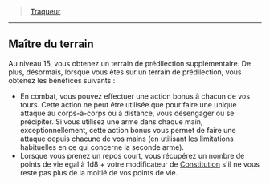﻿---
!GenericItem
Name: Maître du terrain
Id: ranger_tracker_hd.md#maître-du-terrain
ParentLink: ranger_tracker_hd.md#traqueur
ParentName: Traqueur
NameLevel: 2
Attributes: {}
---
> [Traqueur](hd_ranger_tracker.md)

---

## Maître du terrain

Au niveau 15, vous obtenez un terrain de prédilection supplémentaire. De plus, désormais, lorsque vous êtes sur un terrain de prédilection, vous obtenez les bénéfices suivants :

* En combat, vous pouvez effectuer une action bonus à chacun de vos tours. Cette action ne peut être utilisée que pour faire une unique attaque au corps-à-corps ou à distance, vous désengager ou se précipiter. Si vous utilisez une arme dans chaque main, exceptionnellement, cette action bonus vous permet de faire une attaque depuis chacune de vos mains (en utilisant les limitations habituelles en ce qui concerne la seconde arme).
* Lorsque vous prenez un repos court, vous récupérez un nombre de points de vie égal à 1d8 + votre modificateur de [Constitution](hd_abilities_constitution.md) s'il ne vous reste pas plus de la moitié de vos points de vie.

